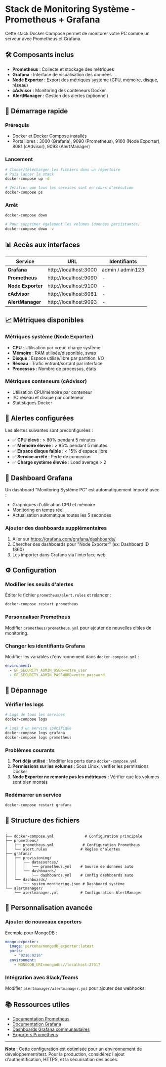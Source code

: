 # Stack de Monitoring Système - Prometheus + Grafana

Cette stack Docker Compose permet de monitorer votre PC comme un serveur avec Prometheus et Grafana.

## 🛠️ Composants inclus

- **Prometheus** : Collecte et stockage des métriques
- **Grafana** : Interface de visualisation des données
- **Node Exporter** : Export des métriques système (CPU, mémoire, disque, réseau)
- **cAdvisor** : Monitoring des conteneurs Docker
- **AlertManager** : Gestion des alertes (optionnel)

## 🚀 Démarrage rapide

### Prérequis
- Docker et Docker Compose installés
- Ports libres : 3000 (Grafana), 9090 (Prometheus), 9100 (Node Exporter), 8081 (cAdvisor), 9093 (AlertManager)

### Lancement
```bash
# Cloner/télécharger les fichiers dans un répertoire
# Puis lancer la stack
docker-compose up -d

# Vérifier que tous les services sont en cours d'exécution
docker-compose ps
```

### Arrêt
```bash
docker-compose down

# Pour supprimer également les volumes (données persistantes)
docker-compose down -v
```

## 📊 Accès aux interfaces

| Service | URL | Identifiants |
|---------|-----|--------------|
| **Grafana** | http://localhost:3000 | admin / admin123 |
| **Prometheus** | http://localhost:9090 | - |
| **Node Exporter** | http://localhost:9100 | - |
| **cAdvisor** | http://localhost:8081 | - |
| **AlertManager** | http://localhost:9093 | - |

## 📈 Métriques disponibles

### Métriques système (Node Exporter)
- **CPU** : Utilisation par cœur, charge système
- **Mémoire** : RAM utilisée/disponible, swap
- **Disque** : Espace utilisé/libre par partition, I/O
- **Réseau** : Trafic entrant/sortant par interface
- **Processus** : Nombre de processus, états

### Métriques conteneurs (cAdvisor)
- Utilisation CPU/mémoire par conteneur
- I/O réseau et disque par conteneur
- Statistiques Docker

## 🔔 Alertes configurées

Les alertes suivantes sont préconfigurées :
- ✅ **CPU élevé** : > 80% pendant 5 minutes
- ✅ **Mémoire élevée** : > 85% pendant 5 minutes
- ✅ **Espace disque faible** : < 15% d'espace libre
- ✅ **Service arrêté** : Perte de connexion
- ✅ **Charge système élevée** : Load average > 2

## 🎯 Dashboard Grafana

Un dashboard "Monitoring Système PC" est automatiquement importé avec :
- Graphiques d'utilisation CPU et mémoire
- Monitoring en temps réel
- Actualisation automatique toutes les 5 secondes

### Ajouter des dashboards supplémentaires
1. Aller sur https://grafana.com/grafana/dashboards/
2. Chercher des dashboards pour "Node Exporter" (ex: Dashboard ID 1860)
3. Les importer dans Grafana via l'interface web

## ⚙️ Configuration

### Modifier les seuils d'alertes
Éditer le fichier `prometheus/alert.rules` et relancer :
```bash
docker-compose restart prometheus
```

### Personnaliser Prometheus
Modifier `prometheus/prometheus.yml` pour ajouter de nouvelles cibles de monitoring.

### Changer les identifiants Grafana
Modifier les variables d'environnement dans `docker-compose.yml` :
```yaml
environment:
  - GF_SECURITY_ADMIN_USER=votre_user
  - GF_SECURITY_ADMIN_PASSWORD=votre_password
```

## 🐛 Dépannage

### Vérifier les logs
```bash
# Logs de tous les services
docker-compose logs

# Logs d'un service spécifique
docker-compose logs grafana
docker-compose logs prometheus
```

### Problèmes courants

1. **Port déjà utilisé** : Modifier les ports dans `docker-compose.yml`
2. **Permissions sur les volumes** : Sous Linux, vérifier les permissions Docker
3. **Node Exporter ne remonte pas les métriques** : Vérifier que les volumes sont bien montés

### Redémarrer un service
```bash
docker-compose restart grafana
```

## 📝 Structure des fichiers

```
.
├── docker-compose.yml              # Configuration principale
├── prometheus/
│   ├── prometheus.yml             # Configuration Prometheus
│   └── alert.rules               # Règles d'alertes
├── grafana/
│   ├── provisioning/
│   │   ├── datasources/
│   │   │   └── prometheus.yml    # Source de données auto
│   │   └── dashboards/
│   │       └── dashboards.yml    # Config dashboards auto
│   └── dashboards/
│       └── system-monitoring.json # Dashboard système
└── alertmanager/
    └── alertmanager.yml          # Configuration AlertManager
```

## 🔧 Personnalisation avancée

### Ajouter de nouveaux exporters
Exemple pour MongoDB :
```yaml
mongo-exporter:
  image: percona/mongodb_exporter:latest
  ports:
    - "9216:9216"
  environment:
    - MONGODB_URI=mongodb://localhost:27017
```

### Intégration avec Slack/Teams
Modifier `alertmanager/alertmanager.yml` pour ajouter des webhooks.

## 📚 Ressources utiles

- [Documentation Prometheus](https://prometheus.io/docs/)
- [Documentation Grafana](https://grafana.com/docs/)
- [Dashboards Grafana communautaires](https://grafana.com/grafana/dashboards/)
- [Exporters Prometheus](https://prometheus.io/docs/instrumenting/exporters/)

---

**Note** : Cette configuration est optimisée pour un environnement de développement/test. Pour la production, considérez l'ajout d'authentification, HTTPS, et la sécurisation des accès. 